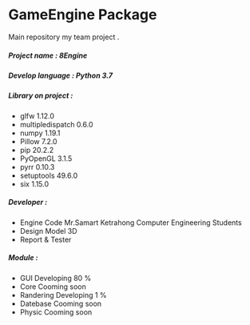 # GameEngine Package 
Main repository my team project .
##### Project name        : 8Engine
##### Develop language    : Python 3.7
##### Library on project :

- glfw             1.12.0
- multipledispatch 0.6.0
- numpy            1.19.1
- Pillow           7.2.0
- pip              20.2.2
- PyOpenGL         3.1.5
- pyrr             0.10.3
- setuptools       49.6.0
- six              1.15.0
  
##### Developer : 
- Engine Code     Mr.Samart Ketrahong Computer Engineering Students
- Design Model 3D 
- Report & Tester 

##### Module    :
- GUI     Developing  80 %
- Core    Cooming soon
- Randering Developing 1 %
- Datebase Cooming soon
- Physic Cooming soon

